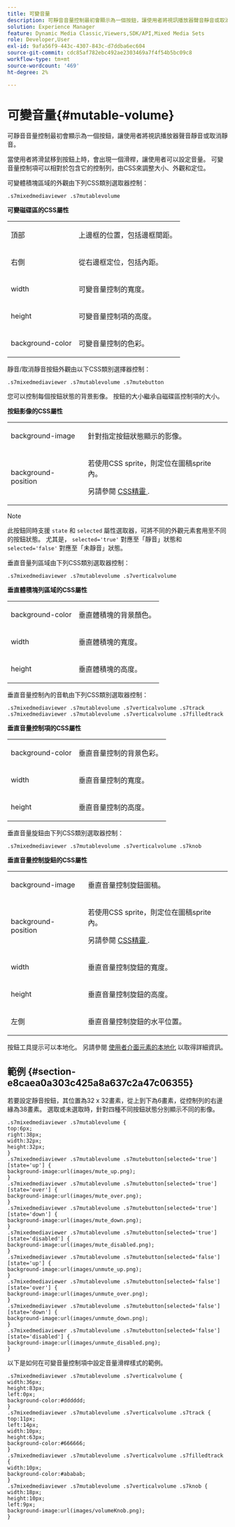 ```yaml
---
title: 可變音量
description: 可靜音音量控制最初會顯示為一個按鈕，讓使用者將視訊播放器聲音靜音或取消靜音。
solution: Experience Manager
feature: Dynamic Media Classic,Viewers,SDK/API,Mixed Media Sets
role: Developer,User
exl-id: 9afa56f9-443c-4307-843c-d7ddba6ec604
source-git-commit: cdc85af782ebc492ae2303469a7f4f54b5bc09c8
workflow-type: tm+mt
source-wordcount: '469'
ht-degree: 2%

---
```


# 可變音量{#mutable-volume}

可靜音音量控制最初會顯示為一個按鈕，讓使用者將視訊播放器聲音靜音或取消靜音。

<!--<a id="section_061E550C1C1D4DB2BD663A898895B38C"></a>-->

當使用者將滑鼠移到按鈕上時，會出現一個滑桿，讓使用者可以設定音量。 可變音量控制項可以相對於包含它的控制列，由CSS來調整大小、外觀和定位。

可變體積塊區域的外觀由下列CSS類別選取器控制：

```
.s7mixedmediaviewer .s7mutablevolume
```

**可變磁碟區的CSS屬性**

<table id="table_C48C56E696304C9BAFEE71BA9EA9A174"> 
 <tbody> 
  <tr> 
   <td colname="col1"> <p> <span class="codeph"> 頂部 </span> </p> </td> 
   <td colname="col2"> <p> 上邊框的位置，包括邊框間距。 </p> </td> 
  </tr> 
  <tr> 
   <td colname="col1"> <p> <span class="codeph"> 右側 </span> </p> </td> 
   <td colname="col2"> <p> 從右邊框定位，包括內距。 </p> </td> 
  </tr> 
  <tr> 
   <td colname="col1"> <p> <span class="codeph"> width </span> </p> </td> 
   <td colname="col2"> <p> 可變音量控制的寬度。 </p> </td> 
  </tr> 
  <tr> 
   <td colname="col1"> <p> <span class="codeph"> height </span> </p> </td> 
   <td colname="col2"> <p>可變音量控制項的高度。 </p> </td> 
  </tr> 
  <tr> 
   <td colname="col1"> <p> <span class="codeph"> background-color </span> </p> </td> 
   <td colname="col2"> <p> 可變音量控制的色彩。 </p> </td> 
  </tr> 
 </tbody> 
</table>

靜音/取消靜音按鈕外觀由以下CSS類別選擇器控制：

```
.s7mixedmediaviewer .s7mutablevolume .s7mutebutton
```

您可以控制每個按鈕狀態的背景影像。 按鈕的大小繼承自磁碟區控制項的大小。

**按鈕影像的CSS屬性**

<table id="table_46903DCACF314426B67783167ADF7715"> 
 <tbody> 
  <tr> 
   <td colname="col1"> <p> <span class="codeph"> background-image </span> </p> </td> 
   <td colname="col2"> <p> 針對指定按鈕狀態顯示的影像。 </p> </td> 
  </tr> 
  <tr> 
   <td colname="col1"> <p> <span class="codeph"> background-position </span> </p> </td> 
   <td colname="col2"> <p> 若使用CSS sprite，則定位在圖稿sprite內。 </p> <p>另請參閱 <a href="../../../c-html5-s7-aem-asset-viewers/c-html5-mixedmedia-viewer-about/c-html5-mixedmedia-viewer-customizingviewer/c-html5-mixedmedia-viewer-customizingviewer.md#section-209a43dfbddf4fc589e79cddaf233f50" format="dita" scope="local"> CSS精靈 </a>. </p> </td> 
  </tr> 
 </tbody> 
</table>

>[!NOTE]
>
>此按鈕同時支援 `state` 和 `selected` 屬性選取器，可將不同的外觀元素套用至不同的按鈕狀態。 尤其是， `selected='true'` 對應至「靜音」狀態和 `selected='false'` 對應至「未靜音」狀態。

垂直音量列區域由下列CSS類別選取器控制：

```
.s7mixedmediaviewer .s7mutablevolume .s7verticalvolume
```

**垂直體積塊列區域的CSS屬性**

<table id="table_966826FB81114362A8D81D1EED38D512"> 
 <tbody> 
  <tr> 
   <td colname="col1"> <p> <span class="codeph"> background-color </span> </p> </td> 
   <td colname="col2"> <p> 垂直體積塊的背景顏色。 </p> </td> 
  </tr> 
  <tr> 
   <td colname="col1"> <p> <span class="codeph"> width </span> </p> </td> 
   <td colname="col2"> <p> 垂直體積塊的寬度。 </p> </td> 
  </tr> 
  <tr> 
   <td colname="col1"> <p> <span class="codeph"> height </span> </p> </td> 
   <td colname="col2"> <p> 垂直體積塊的高度。 </p> </td> 
  </tr> 
 </tbody> 
</table>

垂直音量控制內的音軌由下列CSS類別選取器控制：

```
.s7mixedmediaviewer .s7mutablevolume .s7verticalvolume .s7track 
.s7mixedmediaviewer .s7mutablevolume .s7verticalvolume .s7filledtrack
```

**垂直音量控制項的CSS屬性**

<table id="table_21E9AD3FBC8C4437BA02E5CD1BF7E831"> 
 <tbody> 
  <tr> 
   <td colname="col1"> <p> <span class="codeph"> background-color </span> </p> </td> 
   <td colname="col2"> <p> 垂直音量控制的背景色彩。 </p> </td> 
  </tr> 
  <tr> 
   <td colname="col1"> <p> <span class="codeph"> width </span> </p> </td> 
   <td colname="col2"> <p>垂直音量控制的寬度。 </p> </td> 
  </tr> 
  <tr> 
   <td colname="col1"> <p> <span class="codeph"> height </span> </p> </td> 
   <td colname="col2"> <p>垂直音量控制的高度。 </p> </td> 
  </tr> 
 </tbody> 
</table>

垂直音量旋鈕由下列CSS類別選取器控制：

```
.s7mixedmediaviewer .s7mutablevolume .s7verticalvolume .s7knob
```

**垂直音量控制旋鈕的CSS屬性**

<table id="table_709D64AF815341A5B50ED72CCB350F2E"> 
 <tbody> 
  <tr> 
   <td colname="col1"> <p> <span class="codeph"> background-image </span> </p> </td> 
   <td colname="col2"> <p> 垂直音量控制旋鈕圖稿。 </p> </td> 
  </tr> 
  <tr> 
   <td colname="col1"> <p> <span class="codeph"> background-position </span> </p> </td> 
   <td colname="col2"> <p> 若使用CSS sprite，則定位在圖稿sprite內。 </p> <p>另請參閱 <a href="../../../c-html5-s7-aem-asset-viewers/c-html5-mixedmedia-viewer-about/c-html5-mixedmedia-viewer-customizingviewer/c-html5-mixedmedia-viewer-customizingviewer.md#section-209a43dfbddf4fc589e79cddaf233f50" format="dita" scope="local"> CSS精靈 </a>. </p> </td> 
  </tr> 
  <tr> 
   <td colname="col1"> <p> <span class="codeph"> width </span> </p> </td> 
   <td colname="col2"> <p>垂直音量控制旋鈕的寬度。 </p> </td> 
  </tr> 
  <tr> 
   <td colname="col1"> <p> <span class="codeph"> height </span> </p> </td> 
   <td colname="col2"> <p>垂直音量控制旋鈕的高度。 </p> </td> 
  </tr> 
  <tr> 
   <td colname="col1"> <p> <span class="codeph"> 左側 </span> </p> </td> 
   <td colname="col2"> <p>垂直音量控制旋鈕的水平位置。 </p> </td> 
  </tr> 
 </tbody> 
</table>

按鈕工具提示可以本地化。 另請參閱 [使用者介面元素的本地化](../../../c-html5-s7-aem-asset-viewers/c-html5-mixedmedia-viewer-about/c-html5-mixedmedia-viewer-localization.md#concept-16262b8096474d6c9c018c3e99110dd1) 以取得詳細資訊。

## 範例 {#section-e8caea0a303c425a8a637c2a47c06355}

若要設定靜音按鈕，其位置為32 x 32畫素，從上到下為6畫素，從控制列的右邊緣為38畫素。 選取或未選取時，針對四種不同按鈕狀態分別顯示不同的影像。

```
.s7mixedmediaviewer .s7mutablevolume { 
top:6px; 
right:38px; 
width:32px; 
height:32px; 
} 
.s7mixedmediaviewer .s7mutablevolume .s7mutebutton[selected='true'][state='up'] { 
background-image:url(images/mute_up.png); 
} 
.s7mixedmediaviewer .s7mutablevolume .s7mutebutton[selected='true'][state='over'] { 
background-image:url(images/mute_over.png); 
} 
.s7mixedmediaviewer .s7mutablevolume .s7mutebutton[selected='true'][state='down'] { 
background-image:url(images/mute_down.png); 
} 
.s7mixedmediaviewer .s7mutablevolume .s7mutebutton[selected='true'][state='disabled'] { 
background-image:url(images/mute_disabled.png); 
} 
.s7mixedmediaviewer .s7mutablevolume .s7mutebutton[selected='false'][state='up'] { 
background-image:url(images/unmute_up.png); 
} 
.s7mixedmediaviewer .s7mutablevolume .s7mutebutton[selected='false'][state='over'] { 
background-image:url(images/unmute_over.png); 
} 
.s7mixedmediaviewer .s7mutablevolume .s7mutebutton[selected='false'][state='down'] { 
background-image:url(images/unmute_down.png); 
} 
.s7mixedmediaviewer .s7mutablevolume .s7mutebutton[selected='false'][state='disabled'] { 
background-image:url(images/unmute_disabled.png); 
}
```

以下是如何在可變音量控制項中設定音量滑桿樣式的範例。

```
.s7mixedmediaviewer .s7mutablevolume .s7verticalvolume { 
width:36px; 
height:83px; 
left:0px; 
background-color:#dddddd; 
} 
.s7mixedmediaviewer .s7mutablevolume .s7verticalvolume .s7track { 
top:11px; 
left:14px; 
width:10px; 
height:63px; 
background-color:#666666; 
} 
.s7mixedmediaviewer .s7mutablevolume .s7verticalvolume .s7filledtrack { 
width:10px; 
background-color:#ababab; 
} 
.s7mixedmediaviewer .s7mutablevolume .s7verticalvolume .s7knob { 
width:18px; 
height:10px; 
left:9px; 
background-image:url(images/volumeKnob.png); 
}
```
